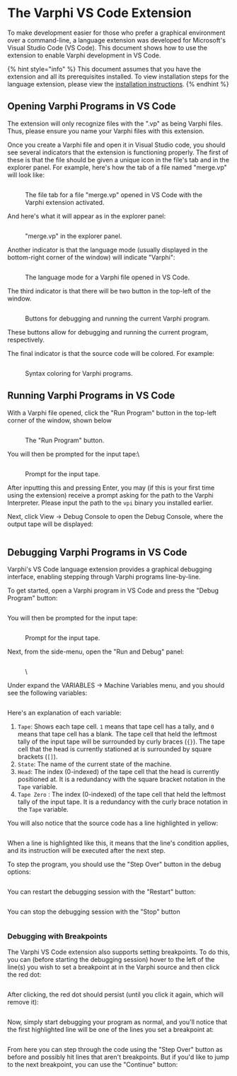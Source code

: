 # The Varphi VS Code Extension

To make development easier for those who prefer a graphical environment over a command-line, a language extension was developed for Microsoft's Visual Studio Code (VS Code). This document shows how to use the extension to enable Varphi development in VS Code.

{% hint style="info" %}
This document assumes that you have the extension and all its prerequisites installed. To view installation steps for the language extension, please view the [installation instructions](https://app.gitbook.com/s/rKaYRM7NKhGo5JuTSl9j/optional-vs-extension).
{% endhint %}

## Opening Varphi Programs in VS Code

The extension will only recognize files with the ".vp" as being Varphi files. Thus, please ensure you name your Varphi files with this extension.

Once you create a Varphi file and open it in Visual Studio code, you should see several indicators that the extension is functioning properly. The first of these is that the file should be given a unique icon in the file's tab and in the explorer panel. For example, here's how the tab of a file named "merge.vp" will look like:

<figure><img src="../.gitbook/assets/image.png" alt=""><figcaption><p>The file tab for a file "merge.vp" opened in VS Code with the Varphi extension activated.</p></figcaption></figure>

And here's what it will appear as in the explorer panel:

<figure><img src="../.gitbook/assets/image (1).png" alt=""><figcaption><p>"merge.vp" in the explorer panel.</p></figcaption></figure>

Another indicator is that the language mode (usually displayed in the bottom-right corner of the window) will indicate "Varphi":

<figure><img src="../.gitbook/assets/image (2).png" alt=""><figcaption><p>The language mode for a Varphi file opened in VS Code.</p></figcaption></figure>

The third indicator is that there will be two button in the top-left of the window.&#x20;

<figure><img src="../.gitbook/assets/image (3).png" alt=""><figcaption><p>Buttons for debugging and running the current Varphi program.</p></figcaption></figure>

These buttons allow for debugging and running the current program, respectively.

The final indicator is that the source code will be colored. For example:

<figure><img src="../.gitbook/assets/image (5).png" alt=""><figcaption><p>Syntax coloring for Varphi programs.</p></figcaption></figure>

## Running Varphi Programs in VS Code

With a Varphi file opened, click the "Run Program" button in the top-left corner of the window, shown below

<figure><img src="../.gitbook/assets/image (6).png" alt=""><figcaption><p>The "Run Program" button.</p></figcaption></figure>

You will then be prompted for the input tape:\


<figure><img src="../.gitbook/assets/image (8).png" alt=""><figcaption><p>Prompt for the input tape.</p></figcaption></figure>

After inputting this and pressing Enter, you may (if this is your first time using the extension) receive a prompt asking for the path to the Varphi Interpreter. Please input the path to the `vpi`  binary you installed earlier.

Next, click View -> Debug Console to open the Debug Console, where the output tape will be displayed:

<figure><img src="../.gitbook/assets/image (9).png" alt=""><figcaption></figcaption></figure>

## Debugging Varphi Programs in VS Code

Varphi's VS Code language extension provides a graphical debugging interface, enabling stepping through Varphi programs line-by-line.&#x20;

To get started, open a Varphi program in VS Code and press the "Debug Program" button:

<figure><img src="../.gitbook/assets/image (10).png" alt=""><figcaption></figcaption></figure>

You will then be prompted for the input tape:

<figure><img src="../.gitbook/assets/image (8).png" alt=""><figcaption><p>Prompt for the input tape.</p></figcaption></figure>

Next, from the side-menu, open the "Run and Debug" panel:

<figure><img src="../.gitbook/assets/image (12).png" alt=""><figcaption><p>\</p></figcaption></figure>

Under expand the VARIABLES -> Machine Variables menu, and you should see the following variables:

<figure><img src="../.gitbook/assets/image (26).png" alt=""><figcaption></figcaption></figure>

Here's an explanation of each variable:

1. `Tape`: Shows each tape cell. `1` means that tape cell has a tally, and `0` means that tape cell has a blank. The tape cell that held the leftmost tally of the input tape will be surrounded by curly braces (`{}`). The tape cell that the head is currently stationed at is surrounded by square brackets (`[]`).
2. `State`: The name of the current state of the machine.
3. `Head`: The index (0-indexed) of the tape cell that the head is currently positioned at. It is a redundancy with the square bracket notation in the `Tape` variable.
4. `Tape Zero` : The index (0-indexed) of the tape cell that held the leftmost tally of the input tape. It is a redundancy with the curly brace notation in the `Tape` variable.

You will also notice that the source code has a line highlighted in yellow:

<figure><img src="../.gitbook/assets/image (16).png" alt=""><figcaption></figcaption></figure>

When a line is highlighted like this, it means that the line's condition applies, and its instruction will be executed after the next step.&#x20;

To step the program, you should use the "Step Over" button in the debug options:

<figure><img src="../.gitbook/assets/image (17).png" alt=""><figcaption></figcaption></figure>

You can restart the debugging session with the "Restart" button:

<figure><img src="../.gitbook/assets/image (18).png" alt=""><figcaption></figcaption></figure>

You can stop the debugging session with the "Stop" button

<figure><img src="../.gitbook/assets/image (19).png" alt=""><figcaption></figcaption></figure>

### Debugging with Breakpoints

The Varphi VS Code extension also supports setting breakpoints. To do this, you can (before starting the debugging session) hover to the left of the line(s) you wish to set a breakpoint at in the Varphi source and then click the red dot:

<figure><img src="../.gitbook/assets/image (20).png" alt=""><figcaption></figcaption></figure>

After clicking, the red dot should persist (until you click it again, which will remove it):

<figure><img src="../.gitbook/assets/image (22).png" alt=""><figcaption></figcaption></figure>

Now, simply start debugging your program as normal, and you'll notice that the first highlighted line will be one of the lines you set a breakpoint at:

<figure><img src="../.gitbook/assets/image (24).png" alt=""><figcaption></figcaption></figure>

From here you can step through the code using the "Step Over" button as before and possibly hit lines that aren't breakpoints. But if you'd like to jump to the next breakpoint, you can use the "Continue" button:

<figure><img src="../.gitbook/assets/image (25).png" alt=""><figcaption></figcaption></figure>
